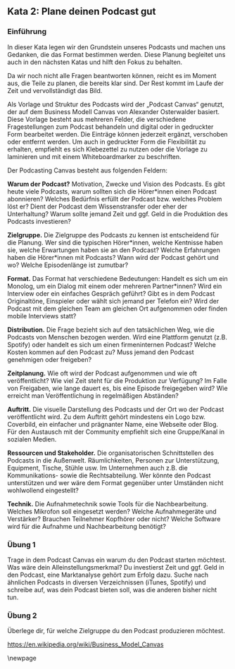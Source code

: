 ## Kata 2: Plane deinen Podcast gut

### Einführung

In dieser Kata legen wir den Grundstein unseres Podcasts und machen uns Gedanken, die das Format bestimmen werden. Diese Planung begleitet uns auch in den nächsten Katas und hilft den Fokus zu behalten.

Da wir noch nicht alle Fragen beantworten können, reicht es im Moment aus, die Teile zu planen, die bereits klar sind. Der Rest kommt im Laufe der Zeit und vervollständigt das Bild.

Als Vorlage und Struktur des Podcasts wird der „Podcast Canvas“ genutzt, der auf dem Business Modell Canvas von Alexander Osterwalder basiert. Diese Vorlage besteht aus mehreren Felder, die verschiedene Fragestellungen zum Podcast behandeln und digital oder in gedruckter Form bearbeitet werden. Die Einträge können jederzeit ergänzt, verschoben oder entfernt werden. Um auch in gedruckter Form die Flexibilität zu erhalten, empfiehlt es sich Klebezettel zu nutzen oder die Vorlage zu laminieren und mit einem Whiteboardmarker zu beschriften.

Der Podcasting Canvas besteht aus folgenden Feldern:

**Warum der Podcast?** Motivation, Zwecke und Vision des Podcasts. Es gibt heute viele Podcasts, warum sollten sich die Hörer\*innen einen Podcast abonnieren? Welches Bedürfnis erfüllt der Podcast bzw. welches Problem löst er? Dient der Podcast dem Wissenstransfer oder eher der Unterhaltung? Warum sollte jemand Zeit und ggf. Geld in die Produktion des Podcasts investieren?

**Zielgruppe.** Die Zielgruppe des Podcasts zu kennen ist entscheidend für die Planung. Wer sind die typischen Hörer\*innen, welche Kentnisse haben sie, welche Erwartungen haben sie an den Podcast? Welche Erfahrungen haben die Hörer\*innen mit Podcasts? Wann wird der Podcast gehört und wo? Welche Episodenlänge ist zumutbar? 

**Format.** Das Format hat verschiedene Bedeutungen: Handelt es sich um ein Monolog, um ein Dialog mit einem oder mehreren Partner\*innen? Wird ein Interview oder ein einfaches Gespräch geführt? Gibt es in dem Podcast Originaltöne, Einspieler oder wählt sich jemand per Telefon ein? Wird der Podcast mit dem gleichen Team am gleichen Ort aufgenommen oder finden mobile Interviews statt?

**Distribution.** Die Frage bezieht sich auf den tatsächlichen Weg, wie die Podcasts von Menschen bezogen werden. Wird eine Plattform genutzt (z.B. Spotify) oder handelt es sich um einen firmeninternen Podcast? Welche Kosten kommen auf den Podcast zu? Muss jemand den Podcast genehmigen oder freigeben?

**Zeitplanung.** Wie oft wird der Podcast aufgenommen und wie oft veröffentlicht? Wie viel Zeit steht für die Produktion zur Verfügung? Im Falle von Freigaben, wie lange dauert es, bis eine Episode freigegeben wird? Wie erreicht man Veröffentlichung in regelmäßigen Abständen?

**Auftritt.** Die visuelle Darstellung des Podcasts und der Ort wo der Podcast veröffentlicht wird. Zu dem Auftritt gehört mindestens ein Logo bzw. Coverbild, ein einfacher und prägnanter Name, eine Webseite oder Blog. Für den Austausch mit der Community empfiehlt sich eine Gruppe/Kanal in sozialen Medien.

**Ressourcen und Stakeholder.** Die organisatorischen Schnittstellen des Podcasts in die Außenwelt. Räumlichkeiten, Personen zur Unterstützung, Equipment, Tische, Stühle usw. Im Unternehmen auch z.B. die Kommunikations- sowie die Rechtsabteilung. Wer könnte den Podcast unterstützen und wer wäre dem Format gegenüber unter Umständen nicht wohlwollend eingestellt?

**Technik.** Die Aufnahmetechnik sowie Tools für die Nachbearbeitung. Welches Mikrofon soll eingesetzt werden? Welche Aufnahmegeräte und Verstärker? Brauchen Teilnehmer Kopfhörer oder nicht? Welche Software wird für die Aufnahme und Nachbearbeitung benötigt?

### Übung 1

Trage in dem Podcast Canvas ein warum du den Podcast starten möchtest. Was wäre dein Alleinstellungsmerkmal? Du investierst Zeit und ggf. Geld in den Podcast, eine Marktanalyse gehört zum Erfolg dazu. Suche nach ähnlichen Podcasts in diversen Verzeichnissen (iTunes, Spotify) und schreibe auf, was dein Podcast bieten soll, was die anderen bisher nicht tun.

### Übung 2

Überlege dir, für welche Zielgruppe du den Podcast produzieren möchtest.


https://en.wikipedia.org/wiki/Business_Model_Canvas

\newpage
